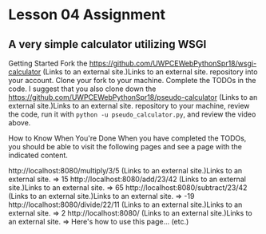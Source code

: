 # Lesson 04 Assignment

## A very simple calculator utilizing WSGI

Getting Started
Fork the https://github.com/UWPCEWebPythonSpr18/wsgi-calculator (Links to an external site.)Links to an external site. repository into your account.
Clone your fork to your machine.
Complete the TODOs in the code.
I suggest that you also clone down the https://github.com/UWPCEWebPythonSpr18/pseudo-calculator (Links to an external site.)Links to an external site. repository to your machine, review the code, run it with `python -u pseudo_calculator.py`, and review the video above.

How to Know When You're Done
When you have completed the TODOs, you should be able to visit the following pages and see a page with the indicated content.

http://localhost:8080/multiply/3/5 (Links to an external site.)Links to an external site.  => 15
http://localhost:8080/add/23/42 (Links to an external site.)Links to an external site.  => 65
http://localhost:8080/subtract/23/42 (Links to an external site.)Links to an external site.  => -19
http://localhost:8080/divide/22/11 (Links to an external site.)Links to an external site.  => 2
http://localhost:8080/ (Links to an external site.)Links to an external site.  => Here's how to use this page... (etc.)
